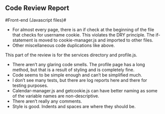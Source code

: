 ## Code Review Report ##

#Front-end (Javascript files)#
- For almost every page, there is an if check at the beginning of the file that checks for username cookie. This violates the DRY principle. The if-statement is moved to cookie-manager.js and imported to other files. 
- Other miscellaneous code duplications like above. 

This part of the review is for the services directory and profile.js. 
-	There aren’t any glaring code smells. The profile page has a long method, but that is a result of styling and is completely fine. 
-	Code seems to be simple enough and can’t be simplified much. 
-	I don’t see many tests, but there are log reports here and there for testing purposes. 
-	Calendar-manager.js and getcookie.js can have better naming as some of the variable names are non-descriptive. 
-	There aren’t really any comments. 
-	Style is good. Indents and spaces are where they should be.
